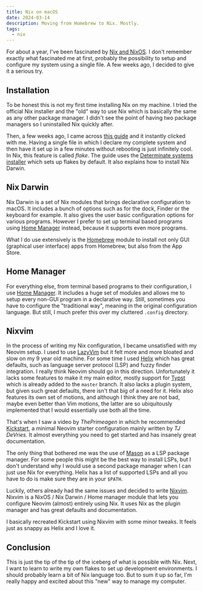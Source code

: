 ```yaml
---
title: Nix on macOS
date: 2024-03-14
description: Moving from Homebrew to Nix. Mostly.
tags:
  - nix
---
```


For about a year, I've been fascinated by [Nix and NixOS](https://nixos.org). I don't remember exactly what fascinated me at first, probably the possibility to setup and configure my system using a single file. A few weeks ago, I decided to give it a serious try.

## Installation

To be honest this is not my first time installing Nix on my machine. I tried the official Nix installer and the "old" way to use Nix which is basically the same as any other package manager. I didn't see the point of having two package managers so I uninstalled Nix quickly after.

Then, a few weeks ago, I came across [this guide](https://nixcademy.com/2024/01/15/nix-on-macos/) and it instantly clicked with me. Having a single file in which I declare my complete system and then have it set up in a few minutes without rebooting is just infinitely cool. In Nix, this feature is called _flake_. The guide uses the [Determinate systems installer](https://github.com/DeterminateSystems/nix-installer) which sets up flakes by default. It also explains how to install Nix Darwin.

## Nix Darwin

Nix Darwin is a set of Nix modules that brings declarative configuration to macOS. It includes a bunch of options such as for the dock, Finder or the keyboard for example. It also gives the user basic configuration options for various programs. However I prefer to set up terminal based programs using [Home Manager](#home-manager) instead, because it supports even more programs.

What I do use extensively is the [Homebrew](https://brew.sh/) module to install not only GUI (graphical user interface) apps from Homebrew, but also from the App Store.

## Home Manager

For everything else, from terminal based programs to their configuration, I use [Home Manager](https://github.com/nix-community/home-manager?tab=readme-ov-file). It includes a huge set of modules and allows me to setup every non-GUI program in a declarative way. Still, sometimes you have to configure the "traditional way", meaning in the original configuration language. But still, I much prefer this over my cluttered `.config` directory.

## Nixvim

In the process of writing my Nix configuration, I became unsatisfied with my Neovim setup. I used to use [LazyVim](https://www.lazyvim.org) but it felt more and more bloated and slow on my 9 year old machine. For some time I used [Helix](https://helix-editor.com/) which has great defaults, such as language server protocol (LSP) and fuzzy finder integration. I really think Neovim should go in this direction. Unfortunately it lacks some features to make it my main editor, mostly support for [Typst](https://typst.app/) which is already added to the `master` branch. It also lacks a plugin system, but given such great defaults, there isn't that big of a need for it. Helix also features its own set of motions, and although I think they are not bad, maybe even better than Vim motions, the latter are so ubiquitously implemented that I would essentially use both all the time.

That's when I saw a video by _ThePrimeagen_ in which he recommended [Kickstart](https://github.com/nvim-lua/kickstart.nvim/tree/master), a minimal Neovim starter configuration mainly written by _TJ DeVries_. It almost everything you need to get started and has insanely great documentation.

The only thing that bothered me was the use of [Mason](https://github.com/williamboman/mason.nvim) as a LSP package manager. For some people this might be the best way to install LSPs, but I don't understand why I would use a second package manager when I can just use Nix for everything. Helix has a list of supported LSPs and all you have to do is make sure they are in your `$PATH`.

Luckily, others already had the same issues and decided to write [Nixvim](https://github.com/nix-community/nixvim). Nixvim is a NixOS / Nix Darwin / Home manager module that lets you configure Neovim (almost) entirely using Nix. It uses Nix as the plugin manager and has great defaults and documentation.

I basically recreated Kickstart using Nixvim with some minor tweaks. It feels just as snappy as Helix and I love it.

## Conclusion

This is just the tip of the tip of the iceberg of what is possible with Nix. Next, I want to learn to write my own flakes to set up development environments. I should probably learn a bit of Nix language too. But to sum it up so far, I'm really happy and excited about this "new" way to manage my computer.
